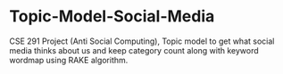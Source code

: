 # Topic-Model-Social-Media
CSE 291 Project (Anti Social Computing), Topic model to get what social media thinks about us and keep category count along with keyword wordmap using RAKE algorithm.
